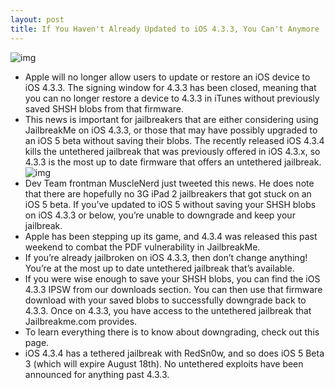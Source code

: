 ```yaml
---
layout: post
title: If You Haven't Already Updated to iOS 4.3.3, You Can't Anymore
---
```

![img](http://media.idownloadblog.com/wp-content/uploads/2011/05/iOS-4.3.3-Download-Notice.png)
* Apple will no longer allow users to update or restore an iOS device to iOS 4.3.3. The signing window for 4.3.3 has been closed, meaning that you can no longer restore a device to 4.3.3 in iTunes without previously saved SHSH blobs from that firmware.
* This news is important for jailbreakers that are either considering using JailbreakMe on iOS 4.3.3, or those that may have possibly upgraded to an iOS 5 beta without saving their blobs. The recently released iOS 4.3.4 kills the untethered jailbreak that was previously offered in iOS 4.3.x, so 4.3.3 is the most up to date firmware that offers an untethered jailbreak.
![img](http://media.idownloadblog.com/wp-content/uploads/2011/07/MuscleNerd-Apple-no-longer-signing-4.3.3-e1311037944718.png)
* Dev Team frontman MuscleNerd just tweeted this news. He does note that there are hopefully no 3G iPad 2 jailbreakers that got stuck on an iOS 5 beta. If you’ve updated to iOS 5 without saving your SHSH blobs on iOS 4.3.3 or below, you’re unable to downgrade and keep your jailbreak.
* Apple has been stepping up its game, and 4.3.4 was released this past weekend to combat the PDF vulnerability in JailbreakMe.
* If you’re already jailbroken on iOS 4.3.3, then don’t change anything! You’re at the most up to date untethered jailbreak that’s available.
* If you were wise enough to save your SHSH blobs, you can find the iOS 4.3.3 IPSW from our downloads section. You can then use that firmware download with your saved blobs to successfully downgrade back to 4.3.3. Once on 4.3.3, you have access to the untethered jailbreak that Jailbreakme.com provides.
* To learn everything there is to know about downgrading, check out this page.
* iOS 4.3.4 has a tethered jailbreak with RedSn0w, and so does iOS 5 Beta 3 (which will expire August 18th). No untethered exploits have been announced for anything past 4.3.3.

